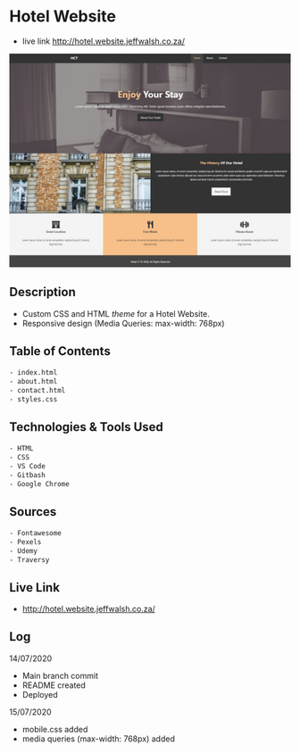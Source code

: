 # Hotel Website 
 - live link http://hotel.website.jeffwalsh.co.za/
 
 
 ![HOTEL WEBSITE RENDER](/render.JPG)
 
 
 ## Description
 - Custom CSS and HTML *theme* for a Hotel Website.
 - Responsive design (Media Queries: max-width: 768px)
 
## Table of Contents
``` 
- index.html
- about.html
- contact.html
- styles.css
```
    
## Technologies & Tools Used

``` 
- HTML
- CSS
- VS Code
- Gitbash
- Google Chrome
```

## Sources

``` 
- Fontawesome
- Pexels
- Udemy
- Traversy
```
     
## Live Link

- http://hotel.website.jeffwalsh.co.za/
  
 ## Log
 14/07/2020
 
- Main branch commit
- README created
- Deployed

15/07/2020

- mobile.css added
- media queries (max-width: 768px) added



  
 
 
  
 
 
